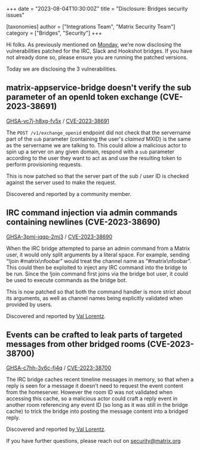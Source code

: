 +++
date = "2023-08-04T10:30:00Z"
title = "Disclosure: Bridges security issues"

[taxonomies]
author = ["Integrations Team", "Matrix Security Team"]
category = ["Bridges", "Security"]
+++

Hi folks. As previously mentioned on [Monday](https://matrix.org/blog/2023/07/bridges-security-updates/), we’re now disclosing the vulnerabilities patched for the IRC, Slack and Hookshot bridges. If you have not already done so, please ensure you are running the patched versions.

Today we are disclosing the 3 vulnerabilities.

## matrix-appservice-bridge doesn't verify the sub parameter of an openId token exchange (CVE-2023-38691)

[GHSA-vc7j-h8xg-fv5x](https://github.com/matrix-org/matrix-appservice-bridge/security/advisories/GHSA-vc7j-h8xg-fv5x) / [CVE-2023-38691](https://cve.mitre.org/cgi-bin/cvename.cgi?name=CVE-2023-38691)

The `POST /v1/exchange_openid` endpoint did not check that the servername part of the `sub` parameter (containing the user's _claimed_ MXID) is the same as the servername we are talking to. This could allow a malicious actor to spin up a server on any given domain, respond with a `sub` parameter according to the user they want to act as and use the resulting token to perform provisioning requests.

This is now patched so that the server part of the sub / user ID is checked against the server used to make the request.

Discovered and reported by a community member.


## IRC command injection via admin commands containing newlines (CVE-2023-38690)

[GHSA-3pmj-jqqp-2mj3](https://github.com/matrix-org/matrix-appservice-irc/security/advisories/GHSA-3pmj-jqqp-2mj3) / [CVE-2023-38690](https://cve.mitre.org/cgi-bin/cvename.cgi?name=CVE-2023-38690)

When the IRC bridge attempted to parse an admin command from a Matrix user, it would only split arguments by a literal space. For example, sending “!join #matrix\nfoobar” would treat the channel name as “#matrix\nfoobar”. This could then be exploited to inject any IRC command into the bridge to be run. Since the !join command first joins via the bridge bot user, it could be used to execute commands as the bridge bot.

This is now patched so that both the command handler is more strict about its arguments, as well as channel names being explicitly validated when provided by users.

Discovered and reported by [Val Lorentz](https://valentin-lorentz.fr/).


## Events can be crafted to leak parts of targeted messages from other bridged rooms (CVE-2023-38700)

[GHSA-c7hh-3v6c-fj4q](https://github.com/matrix-org/matrix-appservice-irc/security/advisories/GHSA-c7hh-3v6c-fj4q) / [CVE-2023-38700](https://cve.mitre.org/cgi-bin/cvename.cgi?name=CVE-2023-38700)

The IRC bridge caches recent timeline messages in memory, so that when a reply is seen for a message it doesn’t need to request the event content from the homeserver. However the room ID was not validated when accessing this cache, so a malicious actor could craft a reply event in another room referencing any event ID (so long as it was still in the bridge cache) to trick the bridge into posting the message content into a bridged reply.

Discovered and reported by[ Val Lorentz](https://valentin-lorentz.fr/).

If you have further questions, please reach out on [security@matrix.org](mailto:security@matrix.org)
